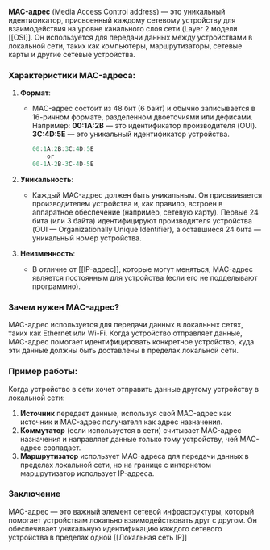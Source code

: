 **MAC-адрес** (Media Access Control address) — это уникальный идентификатор, присвоенный каждому сетевому устройству для взаимодействия на уровне канального слоя сети (Layer 2 модели [[OSI]]. Он используется для передачи данных между устройствами в локальной сети, таких как компьютеры, маршрутизаторы, сетевые карты и другие сетевые устройства.

### Характеристики MAC-адреса:

1. **Формат**:
   - MAC-адрес состоит из 48 бит (6 байт) и обычно записывается в 16-ричном формате, разделенном двоеточиями или дефисами. Например:
      **00:1A:2B** — это идентификатор производителя (OUI).
	  **3C:4D:5E** — это уникальный идентификатор устройства.
     
	    ``` cs
	    00:1A:2B:3C:4D:5E 
			or
	    00-1A-2B-3C-4D-5E
	    ```

2. **Уникальность**:
   - Каждый MAC-адрес должен быть уникальным. Он присваивается производителем устройства и, как правило, встроен в аппаратное обеспечение (например, сетевую карту). Первые 24 бита (или 3 байта) идентифицируют производителя устройства (OUI — Organizationally Unique Identifier), а оставшиеся 24 бита — уникальный номер устройства.

3. **Неизменность**:
   - В отличие от [[IP-адрес]], которые могут меняться, MAC-адрес является постоянным для устройства (если его не подделывают программно).

### Зачем нужен MAC-адрес?

MAC-адрес используется для передачи данных в локальных сетях, таких как Ethernet или Wi-Fi. Когда устройство отправляет данные, MAC-адрес помогает идентифицировать конкретное устройство, куда эти данные должны быть доставлены в пределах локальной сети.

### Пример работы:

Когда устройство в сети хочет отправить данные другому устройству в локальной сети:

1. **Источник** передает данные, используя свой MAC-адрес как источник и MAC-адрес получателя как адрес назначения.
2. **Коммутатор** (если используется в сети) считывает MAC-адрес назначения и направляет данные только тому устройству, чей MAC-адрес совпадает.
3. **Маршрутизатор** использует MAC-адреса для передачи данных в пределах локальной сети, но на границе с интернетом маршрутизатор использует IP-адреса.

### Заключение

MAC-адрес — это важный элемент сетевой инфраструктуры, который помогает устройствам локально взаимодействовать друг с другом. Он обеспечивает уникальную идентификацию каждого сетевого устройства в пределах одной [[Локальная сеть IP]]